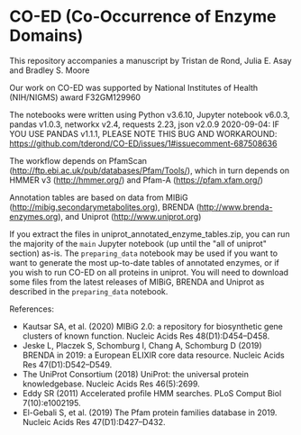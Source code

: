 # CO-ED (Co-Occurrence of Enzyme Domains)

This repository accompanies a manuscript by Tristan de Rond, Julia E. Asay and Bradley S. Moore

Our work on CO-ED was supported by National Institutes of Health (NIH/NIGMS) award F32GM129960 


The notebooks were written using Python v3.6.10, Jupyter notebook v6.0.3, pandas v1.0.3, networkx v2.4, requests 2.23, json v2.0.9
2020-09-04: IF YOU USE PANDAS v1.1.1, PLEASE NOTE THIS BUG AND WORKAROUND: https://github.com/tderond/CO-ED/issues/1#issuecomment-687508636

The workflow depends on PfamScan (http://ftp.ebi.ac.uk/pub/databases/Pfam/Tools/), which in turn depends on HMMER v3 (http://hmmer.org/) and Pfam-A (https://pfam.xfam.org/)


Annotation tables are based on data from MIBiG (http://mibig.secondarymetabolites.org), BRENDA (http://www.brenda-enzymes.org), and Uniprot (http://www.uniprot.org)


If you extract the files in uniprot_annotated_enzyme_tables.zip, you can run the majority of the `main` Jupyter notebook (up until the "all of uniprot" section) as-is.
The `preparing_data` notebook may be used if you want to want to generate the most up-to-date tables of annotated enzymes, or if you wish to run CO-ED on all proteins in uniprot. You will need to download some files from the latest releases of MIBiG, BRENDA and Uniprot as described in the `preparing_data` notebook.

References:
- Kautsar SA, et al. (2020) MIBiG 2.0: a repository for biosynthetic gene clusters of known function. Nucleic Acids Res 48(D1):D454–D458.
- Jeske L, Placzek S, Schomburg I, Chang A, Schomburg D (2019) BRENDA in 2019: a European ELIXIR core data resource. Nucleic Acids Res 47(D1):D542–D549.
- The UniProt Consortium (2018) UniProt: the universal protein knowledgebase. Nucleic Acids Res 46(5):2699.
- Eddy SR (2011) Accelerated profile HMM searches. PLoS Comput Biol 7(10):e1002195.
- El-Gebali S, et al. (2019) The Pfam protein families database in 2019. Nucleic Acids Res 47(D1):D427–D432.
